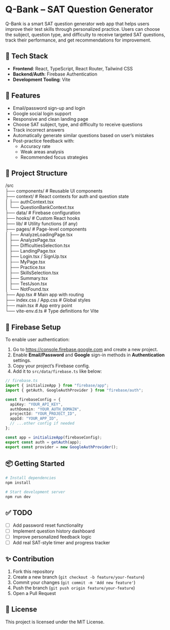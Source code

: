 # Q-Bank – SAT Question Generator

Q-Bank is a smart SAT question generator web app that helps users improve their test skills through personalized practice. Users can choose the subject, question type, and difficulty to receive targeted SAT questions, track their performance, and get recommendations for improvement.

## 🔧 Tech Stack

- **Frontend**: React, TypeScript, React Router, Tailwind CSS
- **Backend/Auth**: Firebase Authentication
- **Development Tooling**: Vite

## 🚀 Features

- Email/password sign-up and login
- Google social login support
- Responsive and clean landing page
- Choose SAT subject, type, and difficulty to receive questions
- Track incorrect answers
- Automatically generate similar questions based on user’s mistakes
- Post-practice feedback with:
  - Accuracy rate
  - Weak areas analysis
  - Recommended focus strategies

## 📁 Project Structure

/src  
├── components/               # Reusable UI components  
├── context/                 # React contexts for auth and question state  
│   ├── authContext.tsx  
│   └── QuestionBankContext.tsx  
├── data/                    # Firebase configuration  
├── hooks/                   # Custom React hooks  
├── lib/                     # Utility functions (if any)  
├── pages/                   # Page-level components  
│   ├── AnalyzeLoadingPage.tsx  
│   ├── AnalyzePage.tsx  
│   ├── DifficultiesSelection.tsx  
│   ├── LandingPage.tsx  
│   ├── Login.tsx / SignUp.tsx  
│   ├── MyPage.tsx  
│   ├── Practice.tsx  
│   ├── SkillsSelection.tsx  
│   ├── Summary.tsx  
│   ├── TestJson.tsx  
│   └── NotFound.tsx  
├── App.tsx                  # Main app with routing  
├── index.css / App.css      # Global styles  
├── main.tsx                 # App entry point  
└── vite-env.d.ts            # Type definitions for Vite

## 🔐 Firebase Setup

To enable user authentication:

1. Go to https://console.firebase.google.com and create a new project.
2. Enable **Email/Password** and **Google** sign-in methods in **Authentication** settings.
3. Copy your project’s Firebase config.
4. Add it to `src/data/firebase.ts` like below:

```ts
// firebase.ts
import { initializeApp } from "firebase/app";
import { getAuth, GoogleAuthProvider } from "firebase/auth";

const firebaseConfig = {
  apiKey: "YOUR_API_KEY",
  authDomain: "YOUR_AUTH_DOMAIN",
  projectId: "YOUR_PROJECT_ID",
  appId: "YOUR_APP_ID",
  // ...other config if needed
};

const app = initializeApp(firebaseConfig);
export const auth = getAuth(app);
export const provider = new GoogleAuthProvider();
```

## 📦 Getting Started

```bash
# Install dependencies
npm install

# Start development server
npm run dev
```

## ✅ TODO

- [ ] Add password reset functionality
- [ ] Implement question history dashboard
- [ ] Improve personalized feedback logic
- [ ] Add real SAT-style timer and progress tracker

## ✨ Contribution

1. Fork this repository
2. Create a new branch (`git checkout -b feature/your-feature`)
3. Commit your changes (`git commit -m 'Add new feature'`)
4. Push the branch (`git push origin feature/your-feature`)
5. Open a Pull Request

## 📝 License

This project is licensed under the MIT License.
```
